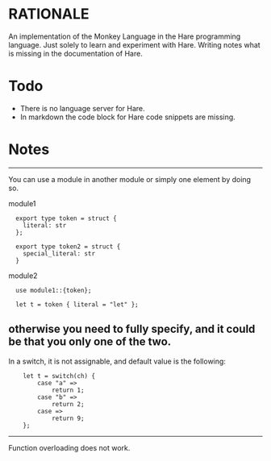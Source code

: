 # RATIONALE

An implementation of the Monkey Language in the Hare programming language. Just solely to learn and experiment with Hare.
Writing notes what is missing in the documentation of Hare. 

# Todo

- There is no language server for Hare.
- In markdown the code block for Hare code snippets are missing.

# Notes 

---
You can use a module in another module or simply one element by doing so.

module1
```hare
  export type token = struct {
    literal: str
  };

  export type token2 = struct {
    special_literal: str
  }
```

module2
```hare
  use module1::{token};

  let t = token { literal = "let" };
```

otherwise you need to fully specify, and it could be that you only one of the two.
---

In a switch, it is not assignable, and default value is the following:

```hare
    let t = switch(ch) {
        case "a" =>
            return 1;
        case "b" =>
            return 2;
        case =>
            return 9;
    };
```

---

Function overloading does not work.